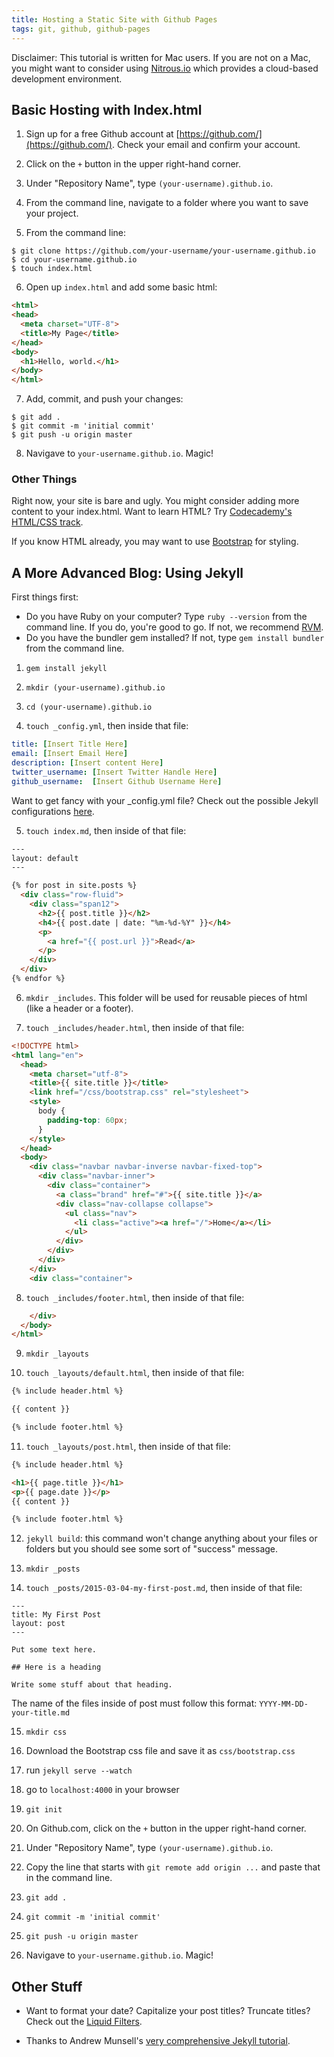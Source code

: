 ```yaml
---
title: Hosting a Static Site with Github Pages
tags: git, github, github-pages
---
```


Disclaimer: This tutorial is written for Mac users. If you are not on a Mac, you might want to consider using [Nitrous.io](http://nitrous.io) which provides a cloud-based development environment. 

## Basic Hosting with Index.html

1) Sign up for a free Github account at [https://github.com/](https://github.com/). Check your email and confirm your account.

2) Click on the `+` button in the upper right-hand corner. 

3) Under "Repository Name", type `(your-username).github.io`. 

4) From the command line, navigate to a folder where you want to save your project. 

5) From the command line:

```
$ git clone https://github.com/your-username/your-username.github.io
$ cd your-username.github.io
$ touch index.html
```

6) Open up `index.html` and add some basic html:

```html
<html>
<head>
  <meta charset="UTF-8">
  <title>My Page</title>
</head>
<body>
  <h1>Hello, world.</h1>
</body>
</html>
```

7) Add, commit, and push your changes:

```
$ git add .
$ git commit -m 'initial commit'
$ git push -u origin master
```

8) Navigave to `your-username.github.io`. Magic! 

### Other Things

Right now, your site is bare and ugly. You might consider adding more content to your index.html. Want to learn HTML? Try [Codecademy's HTML/CSS track](http://www.codecademy.com/en/tracks/web).

If you know HTML already, you may want to use [Bootstrap](http://getbootstrap.com/) for styling. 

## A More Advanced Blog: Using Jekyll 

First things first:

* Do you have Ruby on your computer? Type `ruby --version` from the command line. If you do, you're good to go. If not, we recommend [RVM](http://rvm.io/). 
* Do you have the bundler gem installed? If not, type `gem install bundler` from the command line. 

1) `gem install jekyll`

2) `mkdir (your-username).github.io`

3) `cd (your-username).github.io`

4) `touch _config.yml`, then inside that file:

```yml
title: [Insert Title Here]
email: [Insert Email Here]
description: [Insert content Here]
twitter_username: [Insert Twitter Handle Here]
github_username:  [Insert Github Username Here]
```

Want to get fancy with your _config.yml file? Check out the possible Jekyll configurations [here](http://jekyllrb.com/docs/configuration/). 

5) `touch index.md`, then inside of that file:

```html
---
layout: default
---

{% for post in site.posts %}
  <div class="row-fluid">
    <div class="span12">
      <h2>{{ post.title }}</h2>
      <h4>{{ post.date | date: "%m-%d-%Y" }}</h4>
      <p>
        <a href="{{ post.url }}">Read</a>
      </p>
    </div>
  </div>
{% endfor %}

```

6) `mkdir _includes`. This folder will be used for reusable pieces of html (like a header or a footer).

7) `touch _includes/header.html`, then inside of that file:

```html
<!DOCTYPE html>
<html lang="en">
  <head>
    <meta charset="utf-8">
    <title>{{ site.title }}</title>
    <link href="/css/bootstrap.css" rel="stylesheet">
    <style>
      body {
        padding-top: 60px;
      }
    </style>
  </head>
  <body>
    <div class="navbar navbar-inverse navbar-fixed-top">
      <div class="navbar-inner">
        <div class="container">
          <a class="brand" href="#">{{ site.title }}</a>
          <div class="nav-collapse collapse">
            <ul class="nav">
              <li class="active"><a href="/">Home</a></li>
            </ul>
          </div>
        </div>
      </div>
    </div>
    <div class="container">
```

8) `touch _includes/footer.html`, then inside of that file:

```html
    </div>
  </body>
</html>
```

9) `mkdir _layouts`

10) `touch _layouts/default.html`, then inside of that file:

```html
{% include header.html %}

{{ content }}

{% include footer.html %}
```

11) `touch _layouts/post.html`, then inside of that file:

```html
{% include header.html %}

<h1>{{ page.title }}</h1>
<p>{{ page.date }}</p>
{{ content }}

{% include footer.html %}
```

12) `jekyll build`: this command won't change anything about your files or folders but you should see some sort of "success" message. 

13) `mkdir _posts`

14) `touch _posts/2015-03-04-my-first-post.md`, then inside of that file:

```
---
title: My First Post
layout: post
---

Put some text here.

## Here is a heading

Write some stuff about that heading.
```

The name of the files inside of post must follow this format: `YYYY-MM-DD-your-title.md`

15) `mkdir css`

16) Download the Bootstrap css file and save it as `css/bootstrap.css`

17) run `jekyll serve --watch`

18) go to `localhost:4000` in your browser

19) `git init`

20) On Github.com, click on the `+` button in the upper right-hand corner. 

21) Under "Repository Name", type `(your-username).github.io`. 

22) Copy the line that starts with `git remote add origin ...` and paste that in the command line. 

23) `git add .`

24) `git commit -m 'initial commit'`

25) `git push -u origin master`

26) Navigave to `your-username.github.io`. Magic! 

## Other Stuff

* Want to format your date? Capitalize your post titles? Truncate titles? Check out the [Liquid Filters](https://github.com/Shopify/liquid/wiki/Liquid-for-Designers).

* Thanks to Andrew Munsell's [very comprehensive Jekyll tutorial](https://www.andrewmunsell.com/tutorials/jekyll-by-example/tutorial).
